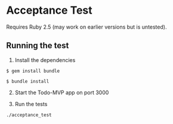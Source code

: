 # Acceptance Test

Requires Ruby 2.5 (may work on earlier versions but is untested).

## Running the test

1. Install the dependencies

```
$ gem install bundle
```

```
$ bundle install
```

2. Start the Todo-MVP app on port 3000

3. Run the tests
```
./acceptance_test
```
